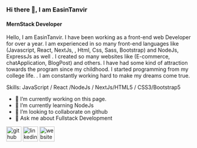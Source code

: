 ### Hi there 👋, I am EasinTanvir
#### MernStack Developer
Hello, I am EasinTanvir. I have been working as a front-end web Developer for over a year. I am experienced in so many front-end languages like (Javascript, React, NextJs, , Html, Css, Sass, Bootstrap) and NodeJs, ExpressJs as well . I created so many websites like (E-commerce, chatApplication, BlogPost) and others. I have had some kind of attraction towards the program since my childhood. I started programming from my college life. . I am constantly working hard to make my dreams come true.

Skills: JavaScript / React /NodeJs / NextJs/HTML5 / CSS3/Bootstrap5

- 🔭 I’m currently working on this page. 
- 🌱 I’m currently learning NodeJs 
- 👯 I’m looking to collaborate on github 
- 💬 Ask me about Fullstack Development 


[<img src='https://cdn.jsdelivr.net/npm/simple-icons@3.0.1/icons/github.svg' alt='github' height='40'>](https://github.com/https://github.com/EasinTanvir)  [<img src='https://cdn.jsdelivr.net/npm/simple-icons@3.0.1/icons/linkedin.svg' alt='linkedin' height='40'>](https://www.linkedin.com/in/https://www.linkedin.com/in/md-easin-67633a241/)  [<img src='https://cdn.jsdelivr.net/npm/simple-icons@3.0.1/icons/icloud.svg' alt='website' height='40'>](https://www.easintanvir.com)  

